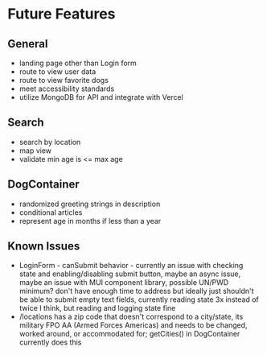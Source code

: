 # Future Features

## General
* landing page other than Login form
* route to view user data
* route to view favorite dogs
* meet accessibility standards
* utilize MongoDB for API and integrate with Vercel

## Search
* search by location
* map view
* validate min age is <= max age

## DogContainer
 * randomized greeting strings in description
 * conditional articles
 * represent age in months if less than a year

## Known Issues
* LoginForm - canSubmit behavior - currently an issue with checking state and enabling/disabling submit button, maybe an async issue, maybe an issue with MUI component library, possible UN/PWD minimum? don't have enough time to address but ideally just shouldn't be able to submit empty text fields, currently reading state 3x instead of twice I think, but reading and logging state fine
* /locations has a zip code that doesn't correspond to a city/state, its military FPO AA (Armed Forces Americas) and needs to be changed, worked around, or accommodated for; getCities() in DogContainer currently does this
